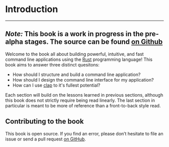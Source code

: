 # Introduction

---
*Note:* This book is a work in progress in the pre-alpha stages. The source can be found [on Github]
---

Welcome to the book all about building powerful, intuitive, and fast command line applications using
the [Rust] programming language! This book aims to answer three distinct quesitons:

 * How should I structure and build a command line application?
 * How should I design the command line interface for my application?
 * How can I use [clap] to it's fullest potential?

 Each section will build on the lessons learned in previous sections, although this book does not
 strictly require being read linearly. The last section in particular is meant to be more of 
 reference than a front-to-back style read.

## Contributing to the book

This book is open source. If you find an error, please don’t hesitate to file an
issue or send a pull request [on GitHub].

[on GitHub]: https://github.com/kbknapp/clap-book
[Rust]: https://rust-lang.org/
[clap]: https://github.com/kbknapp/clap-rs